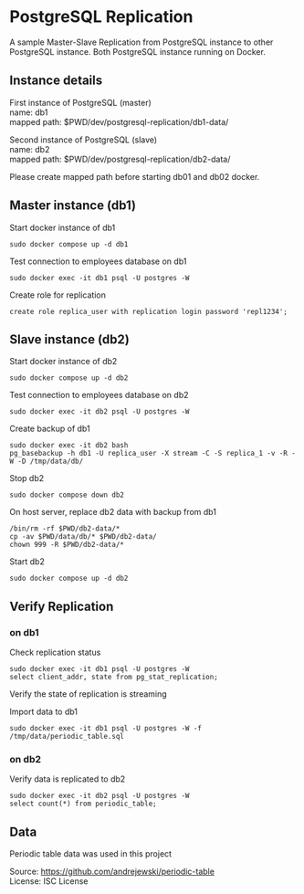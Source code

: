 # PostgreSQL Replication

A sample Master-Slave Replication from PostgreSQL instance to other PostgreSQL instance.
Both PostgreSQL instance running on Docker.

## Instance details

First instance of PostgreSQL (master)  
name: db1  
mapped path: $PWD/dev/postgresql-replication/db1-data/  

Second instance of PostgreSQL (slave)  
name: db2  
mapped path: $PWD/dev/postgresql-replication/db2-data/  

Please create mapped path before starting db01 and db02 docker.

## Master instance (db1)

Start docker instance of db1

    sudo docker compose up -d db1

Test connection to employees database on db1

    sudo docker exec -it db1 psql -U postgres -W

Create role for replication

    create role replica_user with replication login password 'repl1234';

## Slave instance (db2)

Start docker instance of db2

    sudo docker compose up -d db2

Test connection to employees database on db2

    sudo docker exec -it db2 psql -U postgres -W

Create backup of db1

    sudo docker exec -it db2 bash
    pg_basebackup -h db1 -U replica_user -X stream -C -S replica_1 -v -R -W -D /tmp/data/db/

Stop db2

    sudo docker compose down db2

On host server, replace db2 data with backup from db1

    /bin/rm -rf $PWD/db2-data/*
    cp -av $PWD/data/db/* $PWD/db2-data/
    chown 999 -R $PWD/db2-data/*

Start db2

    sudo docker compose up -d db2

## Verify Replication

### on db1

Check replication status

    sudo docker exec -it db1 psql -U postgres -W
    select client_addr, state from pg_stat_replication;

Verify the state of replication is streaming  
  
Import data to db1

    sudo docker exec -it db1 psql -U postgres -W -f /tmp/data/periodic_table.sql

### on db2

Verify data is replicated to db2

    sudo docker exec -it db2 psql -U postgres -W
    select count(*) from periodic_table;

## Data 

Periodic table data was used in this project

Source: https://github.com/andrejewski/periodic-table  
License: ISC License

